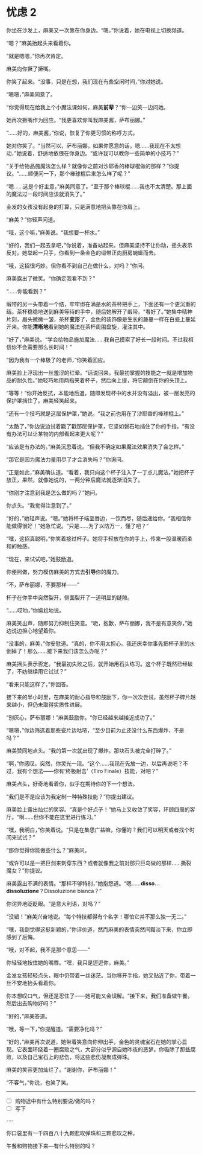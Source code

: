 # 忧虑 2

你坐在沙发上，麻美又一次靠在你身边。“嗯，”你说着，她在电视上切换频道。

“嗯？”麻美抬起头来看着你。

“就是嗯嗯，”你再次肯定。

麻美向你撅了撅嘴。

你笑了起来。“没事，只是在想，我们现在有些空闲时间，”你对她说。

“嗯嗯，”麻美同意了。

“你觉得现在给我上个小魔法课如何，麻美**前辈**？”你一边笑一边问她。

她再次撅嘴作为回应。“我更喜欢你叫我麻美酱，萨布丽娜。”

“……好的，麻美酱，”你说，恢复了你更习惯的称呼方式。

她对你笑了。“当然可以，萨布丽娜，如果你愿意的话。嗯……我现在不太想动，”她说着，舒适地依偎在你身边。“或许我可以教你一些简单的小技巧？”

“关于给物品施魔法怎么样？就像你之前对沙耶香的棒球棍做的那样？”你提议。“……顺便问一下，那个棒球棍后来怎么样了呢？”

“嗯……这是个好主意，”麻美同意了。“至于那个棒球棍……我也不太清楚。那上面的魔法过一段时间应该就消失了。”

金发的女孩没有起身的打算，只是满意地把头靠在你肩上。

“麻美？”你轻声问道。

“哦，这个嘛，”麻美说。“我想要一杯水。”

“好的，我们一起去拿吧，”你说着，准备站起来。但麻美坚持不让你动，摇头表示反对。她举起一只手，你看到一条金色的缎带正向厨房蜿蜒而去。

“哦，这招很巧妙。但你看不到自己在做什么，对吗？”你问。

麻美露出了微笑。“你确定我看不到？”

“……你能看到？”

缎带的另一头带着一个结，牢牢绑在满是水的茶杯把手上，下面还有一个更沉重的结。茶杯稳稳地送到麻美等待的手中，随后她解开了缎带。“看好了。”她集中精神片刻，眉头微微一皱，茶杯**变形**了，金色的装饰像是生长的藤蔓一样在白瓷上蔓延开来。你能**清晰地**看到她的魔法在茶杯周围盘旋，灌注其中。

“好了，”麻美说。“学会给物品施加魔法……我自己摸索了好长一段时间。不过我相信你不会需要那么长时间！”

“因为我有一个棒极了的老师，”你笑着回应。

麻美脸上浮现出一丝羞涩的红晕。“话说回来，我最初掌握的技能之一就是增加物品的耐久性。”她轻巧地用两指夹着杯子，然后向上提，将它颠倒在你的头顶上。

“等等！”你开始反抗，本能地后退，随即发现杯中的水并没有溢出，被一层发亮的保护罩挡住了。麻美轻笑起来。

“还有一个技巧就是这层保护罩，”她说。“我之前也用在了沙耶香的棒球棍上。”

“太酷了，”你边说边试着戳了戳那层保护罩，它坚如磐石地挡住了你的手指。“有没有办法可以让某物的内部看起来更大呢？”

“应该是有办法的，”麻美沉思着说。“但我不确定如果魔法效果消失了会怎样。”

“那它是因为魔法力量用尽了才会消失吗？”你询问。

“正是如此，”麻美确认道。“看着，我只向这个杯子注入了一丁点儿魔法。”她把杯子放正，果然，就像她说的，一两分钟后魔法就逐渐消失了。

“你刚才注意到我是怎么做的吗？”她问。

你点头。“我觉得注意到了。”

“好的，”她轻声说。“嗯。”她将杯子端至唇边，一饮而尽，随后递给你。“我相信你能做得很好！”她急忙说。“只是……为了以防万一，懂了吧？”

“嘿，这招真聪明，”你笑着接过杯子。她将手轻放在你的手上，传来一股温暖而柔和的触感。

“现在，来试试吧，”她鼓励道。

你便照做，努力模仿麻美的方式去**引导**你的魔力。

“不，萨布丽娜，不要那样——”

杯子在你手中突然裂开，侧面裂开了一道明显的缝隙。

“……哎哟，”你尴尬地说。

麻美笑出声，随即努力抑制住笑意。“呃，抱歉，萨布丽娜，我不是有意笑你，”她边说边担心地望着你。

“没事的，麻美，”你安慰道。“真的，你不用太担心。我还庆幸你事先把杯子里的水倒掉了！那么……接下来我们该怎么办呢？”

麻美摇头表示否定。“我最初失败之后，就开始用石头练习。这个杯子既然已经破了，不妨继续用它试试？”

“看来只能这样了，”你回答。

接下来的半小时里，在麻美的耐心指导和鼓励下，你一次次尝试，虽然杯子碎片越来越小，但仍未取得实质性进展。

“别灰心，萨布丽娜！”麻美鼓励你。“你已经越来越接近成功了。”

“嗯嗯，”你边筛选着那些瓷片边咕哝，“至少目前为止还没什么东西爆炸，不是吗？”

麻美赞同地点头。“我的第一次就出现了爆炸。那块石头被完全打碎了。”

“啊，”你感叹。突然，你灵光一现。“这个……我现在先放一边，以后再说吧？不过，我有个想法——你有‘终极射击’（Tiro Finale）技能，对吧？”

麻美点头，好奇地看着你，似乎在期待你的下一个想法。

“我们是不是应该为我定制一种特殊技能？”你提出建议。

麻美脸上露出灿烂的笑容。“真是个好点子！”她马上又收敛了笑容，环顾四周的客厅。“啊……但你不能在这里进行练习。”

“嘿，我明白，”你笑着说。“只是在集思广益嘛，你懂的？我们可以明天或者找个时间来试试？”

“那你觉得你能做些什么？”麻美问。

“或许可以是一把巨剑来刺穿东西？或者就像我之前对那只巨鸟做的那样……撕裂魔女？”你提议。

麻美露出不满的表情。“那样不够特别，”她抱怨道。“嗯……**disso... dissoluzione**？Dissoluzione bianca？”

你诧异地眨眨眼。“是意大利语，对吗？”

“没错！”麻美兴奋地说。“每个特技都得有个名字！哪怕它并不那么独一无二。”

“嘿，我倒觉得这挺新颖的，”你评价道，然而麻美的表情突然间黯淡下来，你立即感到了后悔。

“哦，对不起，我不是那个意思——”

你轻轻地按住她的嘴唇。“嘿，我只是逗逗你，麻美。”

金发女孩轻轻点头，眼中仍带着一丝迷茫。当你移开手指，她又贴近了你，带着一丝不安地抬头看着你。

你本想叹口气，但还是忍住了——她可能又会误解。“接下来，我们准备做午餐，然后出去购物好吗？”

“好的，”麻美答道。

“哦，等一下，”你提醒道。“需要净化吗？”

“好的，”麻美再次说道，她带着笑意向你伸出手，金色的灵魂宝石在她的掌心显现。它表面环绕着一圈腐败之气，大部分似乎源自她昨夜的恶梦。你吸除了那些腐败，以及自己宝石上的悲伤，将这些悲伤凝聚成弹珠。

麻美的笑容更加灿烂了。“谢谢你，萨布丽娜！”

“不客气，”你说，也笑了笑。

---

- [ ] 购物途中有什么特别要说/做的吗？
- [ ] 写下

---​

你口袋里有一千四百八十九颗悲叹弹珠和三颗悲叹之种。

午餐和购物接下来—有什么特别的吗？
